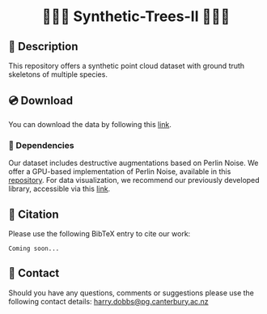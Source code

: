 # <center> 🌿🌳🌱 Synthetic-Trees-II 🌱🌳🌿 </center>

## 📖 Description
This repository offers a synthetic point cloud dataset with ground truth skeletons of multiple species. 

## 💿 Download
You can download the data by following this [link](https://ucliveac-my.sharepoint.com/:f:/r/personal/oliver_batchelor_canterbury_ac_nz/Documents/tree_dataset2?csf=1&web=1&e=fSJeTj).

### 🔗 Dependencies
Our dataset includes destructive augmentations based on Perlin Noise. We offer a GPU-based implementation of Perlin Noise, available in this [repository](https://github.com/uc-vision/taichi_perlin).
For data visualization, we recommend our previously developed library, accessible via this [link](https://github.com/uc-vision/synthetic-trees).

## 📄 Citation 
Please use the following BibTeX entry to cite our work: <br>
```
Coming soon...

```

## 📩 Contact 
Should you have any questions, comments or suggestions please use the following contact details:
harry.dobbs@pg.canterbury.ac.nz

